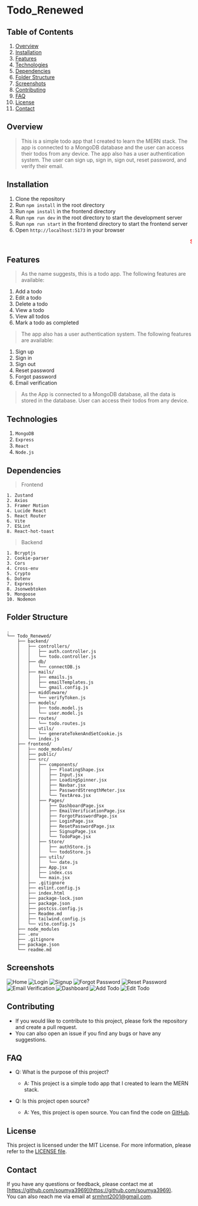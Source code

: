 # Todo_Renewed

## Table of Contents

1. [Overview](#overview)
2. [Installation](#installation)
3. [Features](#features)
4. [Technologies](#technologies)
5. [Dependencies](#dependencies)
6. [Folder Structure](#folder-structure)
7. [Screenshots](#screenshots)
8. [Contributing](#contributing)
9. [FAQ](#faq)
10. [License](#license)
11. [Contact](#contact)

## Overview

> This is a simple todo app that I created to learn the MERN stack. The app is connected to a MongoDB database and the user can access their todos from any device. The app also has a user authentication system. The user can sign up, sign in, sign out, reset password, and verify their email.

## Installation

1. Clone the repository
2. Run `npm install` in the root directory
3. Run `npm install` in the frontend directory
4. Run `npm run dev` in the root directory to start the development server
5. Run `npm run start` in the frontend directory to start the frontend server
6. Open `http://localhost:5173` in your browser

<marquee style="color:red; font-weight:600">Setup Your [.env](https://github.com/soumya3969/Todo_Renewed/blob/main/env.sample.md) file before running </marquee>

## Features

> As the name suggests, this is a todo app. The following features are available:

1. Add a todo
2. Edit a todo
3. Delete a todo
4. View a todo
5. View all todos
6. Mark a todo as completed

> The app also has a user authentication system. The following features are available:

1. Sign up
2. Sign in
3. Sign out
4. Reset password
5. Forgot password
6. Email verification

> As the App is connected to a MongoDB database, all the data is stored in the database. User can access their todos from any device.

## Technologies

1. `MongoDB`
2. `Express`
3. `React`
4. `Node.js`

## Dependencies

> Frontend

    1. Zustand
    2. Axios
    3. Framer Motion
    4. Lucide React
    5. React Router
    6. Vite
    7. ESLint
    8. React-hot-toast

> Backend

    1. Bcryptjs
    2. Cookie-parser
    3. Cors
    4. Cross-env
    5. Crypto
    6. Dotenv
    7. Express
    8. Jsonwebtoken
    9. Mongoose
    10. Nodemon

## Folder Structure

```
.
└── Todo_Renewed/
    ├── backend/
    │   ├── controllers/
    │   │   ├── auth.controller.js
    │   │   └── todo.controller.js
    │   ├── db/
    │   │   └── connectDB.js
    │   ├── mails/
    │   │   ├── emails.js
    │   │   ├── emailTemplates.js
    │   │   └── gmail.config.js
    │   ├── middleware/
    │   │   └── verifyToken.js
    │   ├── models/
    │   │   ├── todo.model.js
    │   │   └── user.model.js
    │   ├── routes/
    │   │   └── todo.routes.js
    │   ├── utils/
    │   │   └── generateTokenAndSetCookie.js
    │   └── index.js
    ├── frontend/
    │   ├── node_modules/
    │   ├── public/
    │   ├── src/
    │   │   ├── components/
    │   │   │   ├── FloatingShape.jsx
    │   │   │   ├── Input.jsx
    │   │   │   ├── LoadingSpinner.jsx
    │   │   │   ├── Navbar.jsx
    │   │   │   ├── PasswordStrengthMeter.jsx
    │   │   │   └── TextArea.jsx
    │   │   ├── Pages/
    │   │   │   ├── DashboardPage.jsx
    │   │   │   ├── EmailVerificationPage.jsx
    │   │   │   ├── ForgotPasswordPage.jsx
    │   │   │   ├── LoginPage.jsx
    │   │   │   ├── ResetPasswordPage.jsx
    │   │   │   ├── SignupPage.jsx
    │   │   │   └── TodoPage.jsx
    │   │   ├── Store/
    │   │   │   ├── authStore.js
    │   │   │   └── todoStore.js
    │   │   ├── utils/
    │   │   │   └── date.js
    │   │   ├── App.jsx
    │   │   ├── index.css
    │   │   └── main.jsx
    │   ├── .gitignore
    │   ├── eslint.config.js
    │   ├── index.html
    │   ├── package-lock.json
    │   ├── package.json
    │   ├── postcss.config.js
    │   ├── Readme.md
    │   ├── tailwind.config.js
    │   └── vite.config.js
    ├── node_modules
    ├── .env
    ├── .gitignore
    ├── package.json
    └── readme.md
```

## Screenshots

![Home](./screenshots/home.jpg)
![Login](./screenshots/login.jpg)
![Signup](./screenshots/signup.jpg)
![Forgot Password](./screenshots/forgot-password.jpg)
![Reset Password](./screenshots/reset-password.jpg)
![Email Verification](./screenshots/email-verification.jpg)
![Dashboard](./screenshots/dashboard.jpg)
![Add Todo](./screenshots/add-todo.jpg)
![Edit Todo](./screenshots/edit-todo.jpg)

## Contributing

- If you would like to contribute to this project, please fork the repository and create a pull request.
- You can also open an issue if you find any bugs or have any suggestions.

## FAQ

- Q: What is the purpose of this project?

  - A: This project is a simple todo app that I created to learn the MERN stack.

- Q: Is this project open source?
  - A: Yes, this project is open source. You can find the code on [GitHub](https://github.com/soumya3969/Todo_Renewed).

## License

This project is licensed under the MIT License. For more information, please refer to the [LICENSE file](LICENSE).

## Contact

If you have any questions or feedback, please contact me at [https://github.com/soumya3969](https://github.com/soumya3969). <br>
You can also reach me via email at [srmhnt2001@gmail.com](mailto:srmhnt2001@gmail.com).

